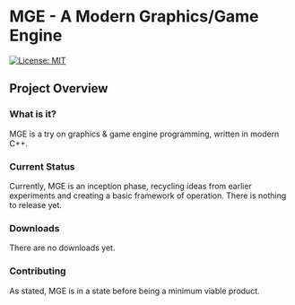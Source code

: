 # MGE - A Modern Graphics/Game Engine

[![License: MIT](https://img.shields.io/badge/License-MIT-yellow.svg)](https://opensource.org/licenses/MIT)

## Project Overview

### What is it?

MGE is a try on graphics & game engine programming, written in modern
C++.

### Current Status

Currently, MGE is an inception phase, recycling ideas from earlier
experiments and creating a basic framework of operation. There is nothing
to release yet.

### Downloads

There are no downloads yet.

### Contributing

As stated, MGE is in a state before being a minimum viable product.


